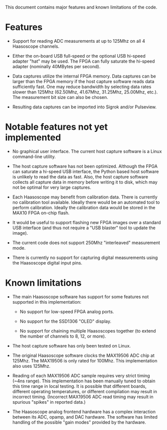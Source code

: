 This document contains major features and known limitations of the
code.

# Features

- Support for reading ADC measurements at up to 125Mhz on all 4
  Haasoscope channels.

- Either the on-board USB full-speed or the optional USB hi-speed
  adapter "hat" may be used.  The FPGA can fully saturate the hi-speed
  adapter (nominally 40MBytes per second).

- Data captures utilize the internal FPGA memory.  Data captures can
  be larger than the FPGA memory if the host capture software reads
  data sufficiently fast.  One may reduce bandwidth by selecting data
  rates slower than 125Mhz (62.50Mhz, 41.67Mhz, 31.25Mhz, 25.00Mhz,
  etc.).  The measurement bit size can also be chosen.

- Resulting data captures can be imported into Sigrok and/or
  Pulseview.

# Notable features not yet implemented

- No graphical user interface.  The current host capture software is a
  Linux command-line utility.

- The host capture software has not been optimized.  Although the FPGA
  can saturate a hi-speed USB interface, the Python based host
  software is unlikely to read the data as fast.  Also, the host
  capture software collects all capture data in memory before writing
  it to disk, which may not be optimal for very large captures.

- Each Haasoscope may benefit from calibration data.  There is
  currently no calibration tool available.  Ideally there would be an
  automated tool to perform calibration.  Ideally the calibration data
  would be stored in the MAX10 FPGA on-chip flash.

- It would be useful to support flashing new FPGA images over a
  standard USB interface (and thus not require a "USB blaster" tool to
  update the image).

- The current code does not support 250Mhz "interleaved" measurement
  mode.

- There is currently no support for capturing digital measurements
  using the Haasoscope digital input pins.

# Known limitations

- The main Haasoscope software has support for some features not
  supported in this implementation:

  - No support for low-speed FPGA analog ports.

  - No support for the SSD1306 "OLED" display.

  - No support for chaining multiple Haasoscopes together (to extend
    the number of channels to 8, 12, or more).

- The host capture software has only been tested on Linux.

- The original Haasoscope software clocks the MAX19506 ADC chip at
  125Mhz.  The MAX19506 is only rated for 100Mhz.  This implementation
  also uses 125Mhz.

- Reading of each MAX19506 ADC sample requires very strict timing
  (~4ns range).  This implementation has been manually tuned to obtain
  this time range in local testing.  It is possible that different
  boards, different operating temperatures, or different compilation
  may result in incorrect timing.  (Incorrect MAX19506 ADC read timing
  may result in spurious "spikes" in reported data.)

- The Haasoscope analog frontend hardware has a complex interaction
  between its ADC, opamp, and DAC hardware.  The software has limited
  handling of the possible "gain modes" provided by the hardware.
